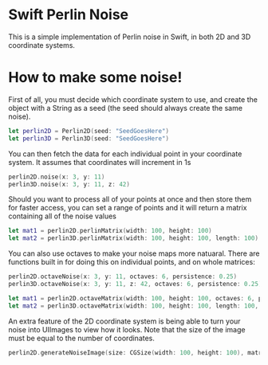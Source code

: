 # Swift Perlin Noise

This is a simple implementation of Perlin noise in Swift, in both 2D and 3D coordinate systems.




# How to make some noise!

First of all, you must decide which coordinate system to use, and create the object with a String as a seed (the seed should always create the same noise).

```swift
let perlin2D = Perlin2D(seed: "SeedGoesHere")
let perlin3D = Perlin3D(seed: "SeedGoesHere")
```

You can then fetch the data for each individual point in your coordinate system. It assumes that coordinates will increment in 1s

```swift
perlin2D.noise(x: 3, y: 11)
perlin3D.noise(x: 3, y: 11, z: 42)
```

Should you want to process all of your points at once and then store them for faster access, you can set a range of points and it will return a matrix containing all of the noise values

```swift
let mat1 = perlin2D.perlinMatrix(width: 100, height: 100)
let mat2 = perlin3D.perlinMatrix(width: 100, height: 100, length: 100)
```

You can also use octaves to make your noise maps more natuaral. There are functions built in for doing this on individual points, and on whole matrices:

```swift
perlin2D.octaveNoise(x: 3, y: 11, octaves: 6, persistence: 0.25)
perlin3D.octaveNoise(x: 3, y: 11, z: 42, octaves: 6, persistence: 0.25)

let mat1 = perlin2D.octaveMatrix(width: 100, height: 100, octaves: 6, persistance: 0.25)
let mat2 = perlin3D.octaveMatrix(width: 100, height: 100, length: 100, octaves: 6, persistance: 0.25)
```


An extra feature of the 2D coordinate system is being able to turn your noise into UIImages to view how it looks. Note that the size of the image must be equal to the number of coordinates.

```swift
perlin2D.generateNoiseImage(size: CGSize(width: 100, height: 100), matrix: mat1) 
```
